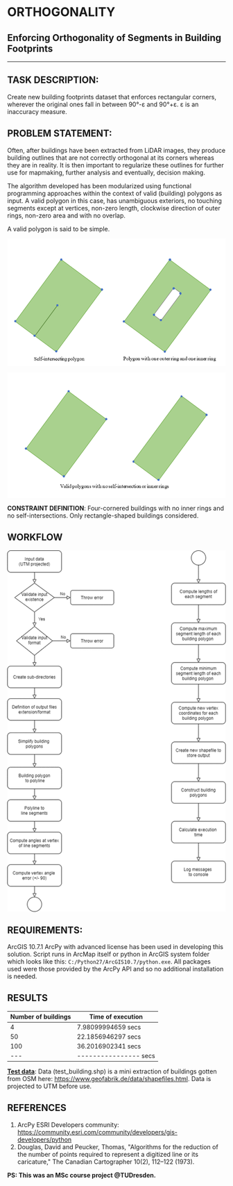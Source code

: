 # ORTHOGONALITY

## Enforcing Orthogonality of Segments in Building Footprints
- - - - 

## TASK DESCRIPTION: ##
Create new building footprints dataset that enforces rectangular corners, wherever the original ones fall in between 90°-ε and 90°+ε. ε is an inaccuracy measure.

## PROBLEM STATEMENT: ##

Often, after buildings have been extracted from LiDAR images, they produce building outlines that are not correctly orthogonal at its corners whereas they are in reality. It is then important to regularize these outlines for further use for mapmaking, further analysis and eventually, decision making.


The algorithm developed has been modularized using functional programming approaches within the context of valid (building) polygons as input.
A valid polygon in this case, has unambiguous exteriors, no touching segments except at vertices, non-zero length, clockwise direction of outer rings, non-zero area and with no overlap.

A valid polygon is said to be simple.

<p align="center">
<img align="center" src="https://github.com/bayoishola20/buildings-orthogonality/blob/master/assets/polygons.png" alt="Building geometry">
</p>

<p align="center">
<img align="center" src="https://github.com/bayoishola20/buildings-orthogonality/blob/master/assets/polygons_.png" alt="Building geometry">
</p>

**CONSTRAINT DEFINITION**: Four-cornered buildings with no inner rings and no self-intersections. Only rectangle-shaped buildings considered.

## WORKFLOW

<p align="center">
<img align="center" src="https://github.com/bayoishola20/buildings-orthogonality/blob/master/assets/workflow.png" alt="Computation workflow">
</p>

## REQUIREMENTS: ##

ArcGIS 10.7.1 ArcPy with advanced license has been used in developing this solution. Script runs in ArcMap itself or python in ArcGIS system folder which looks like this: `C:/Python27/ArcGIS10.7/python.exe`. All packages used were those provided by the ArcPy API and so no additional installation is needed.

## RESULTS ##

| Number of buildings |	Time of execution |
|-------------|-----------------|
|4	|7.98099994659 secs|
|50	|22.1856946297 secs|
|100	|36.2016902341 secs|
|---|---------------- secs|


<u>**Test data**</u>: Data (test_building.shp) is a mini extraction of buildings gotten from OSM here: https://www.geofabrik.de/data/shapefiles.html. Data is projected to UTM before use.

## REFERENCES ##

1.	ArcPy ESRI Developers community: https://community.esri.com/community/developers/gis-developers/python
2.	Douglas, David and Peucker, Thomas, "Algorithms for the reduction of the number of points required to represent a digitized line or its caricature," The Canadian Cartographer 10(2), 112–122 (1973).


**PS: This was an MSc course project @TUDresden.**

